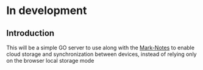# In development

## Introduction

This will be a simple GO server to use along with the [Mark-Notes](https://github.com/easilok/mark-notes)
to enable cloud storage and synchronization between devices, instead of 
relying only on the browser local storage mode
